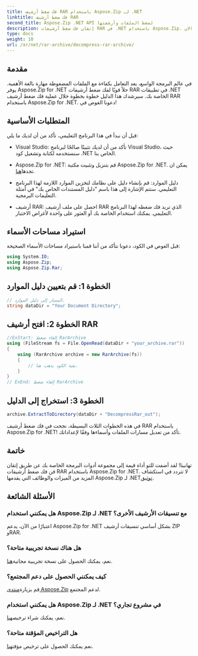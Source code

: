 ```yaml
---
title: فك ضغط أرشيف RAR باستخدام Aspose.Zip لـ .NET
linktitle: فك ضغط أرشيف RAR
second_title: Aspose.Zip .NET API لضغط الملفات وأرشفتها
description: إتقان فك ضغط أرشيفات RAR في .NET باستخدام Aspose.Zip. دليل خطوة بخطوة للتعامل الفعال مع الملفات. التحميل الان!
type: docs
weight: 10
url: /ar/net/rar-archive/decompress-rar-archive/
---
```


## مقدمة

في عالم البرمجة الواسع، يعد التعامل بكفاءة مع الملفات المضغوطة مهارة بالغة الأهمية. يوفر Aspose.Zip for .NET حلاً قويًا لفك ضغط أرشيفات RAR في تطبيقات .NET الخاصة بك. سيرشدك هذا الدليل خطوة بخطوة خلال عملية فك ضغط أرشيف RAR باستخدام Aspose.Zip for .NET. دعونا الغوص في!

## المتطلبات الأساسية

قبل أن نبدأ في هذا البرنامج التعليمي، تأكد من أن لديك ما يلي:

- Visual Studio: تأكد من أن لديك تثبيتًا صالحًا لبرنامج Visual Studio، حيث سنستخدمه لكتابة وتشغيل كود .NET الخاص بنا.

-  Aspose.Zip for .NET: قم بتنزيل وتثبيت مكتبة Aspose.Zip for .NET. يمكن ان تجدها[هنا](https://releases.aspose.com/zip/net/).

- دليل الموارد: قم بإنشاء دليل على نظامك لتخزين الموارد اللازمة لهذا البرنامج التعليمي. ستتم الإشارة إلى هذا باسم "دليل المستندات الخاص بك" في أمثلة التعليمات البرمجية.

- أرشيف RAR: احصل على ملف أرشيف RAR الذي تريد فك ضغطه لهذا البرنامج التعليمي. يمكنك استخدام الخاصة بك أو العثور على واحدة لأغراض الاختبار.

## استيراد مساحات الأسماء

قبل الغوص في الكود، دعونا نتأكد من أننا قمنا باستيراد مساحات الأسماء الصحيحة:

```csharp
using System.IO;
using Aspose.Zip;
using Aspose.Zip.Rar;
```

## الخطوة 1: قم بتعيين دليل الموارد

```csharp
// المسار إلى دليل الموارد.
string dataDir = "Your Document Directory";
```

## الخطوة 2: افتح أرشيف RAR

```csharp
//ExStart: إلغاء ضغط RarArchive
using (FileStream fs = File.OpenRead(dataDir + "your_archive.rar"))
{
    using (RarArchive archive = new RarArchive(fs))
    {
        // بقية الكود يذهب هنا.
    }
}
// ExEnd: إلغاء ضغط RarArchive
```

## الخطوة 3: استخراج إلى الدليل

```csharp
archive.ExtractToDirectory(dataDir + "DecompressRar_out");
```

في هذه الخطوات الثلاث البسيطة، نجحت في فك ضغط أرشيف RAR باستخدام Aspose.Zip for .NET! تأكد من تعديل مسارات الملفات وأسماءها وفقًا لإعداداتك.

## خاتمة

 تهانينا! لقد أضفت للتو أداة قيمة إلى مجموعة أدوات البرمجة الخاصة بك عن طريق إتقان فن فك ضغط أرشيفات RAR باستخدام Aspose.Zip for .NET. لا تتردد في استكشاف المزيد من الميزات والوظائف التي يقدمها Aspose.Zip لـ .NET[توثيق](https://reference.aspose.com/zip/net/).

## الأسئلة الشائعة

### هل يمكنني استخدام Aspose.Zip لـ .NET مع تنسيقات الأرشيف الأخرى؟
اعتبارًا من الآن، يدعم Aspose.Zip for .NET بشكل أساسي تنسيقات أرشيف ZIP وRAR.

### هل هناك نسخة تجريبية متاحة؟
 نعم، يمكنك الحصول على نسخة تجريبية مجانية[هنا](https://releases.aspose.com/).

### كيف يمكنني الحصول على دعم المجتمع؟
 قم بزيارة[منتدى Aspose.Zip](https://forum.aspose.com/c/zip/37) لدعم المجتمع.

### هل يمكنني استخدام Aspose.Zip لـ .NET في مشروع تجاري؟
 نعم، يمكنك شراء ترخيص[هنا](https://purchase.aspose.com/buy).

### هل التراخيص المؤقتة متاحة؟
 نعم يمكنك الحصول على ترخيص مؤقت[هنا](https://purchase.aspose.com/temporary-license/).
